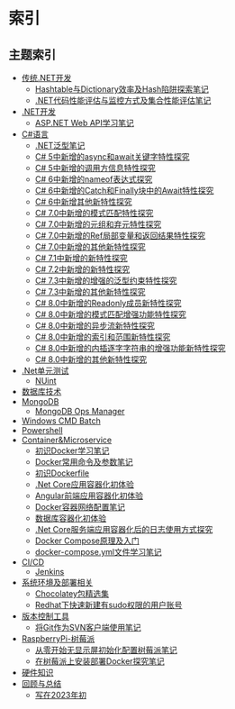 # 索引

## 主题索引

* [传统.NET开发]()
  - [Hashtable与Dictionary效率及Hash陷阱探索笔记]()
  - [.NET代码性能评估与监控方式及集合性能评估笔记]()
* [.NET开发]()
  - [ASP.NET Web API学习笔记]()
* [C#语言]()
  - [.NET泛型笔记]()
  - [C# 5中新增的async和await关键字特性探究]()
  - [C# 5中新增的调用方信息特性探究]()
  - [C# 6中新增的nameof表达式探究]()
  - [C# 6中新增的Catch和Finally块中的Await特性探究]()
  - [C# 6中新增其他新特性探究]()
  - [C# 7.0中新增的模式匹配特性探究]()
  - [C# 7.0中新增的元组和弃元特性探究]()
  - [C# 7.0中新增的Ref局部变量和返回结果特性探究]()
  - [C# 7.0中新增的其他新特性探究]()
  - [C# 7.1中新增的新特性探究]()
  - [C# 7.2中新增的新特性探究]()
  - [C# 7.3中新增的增强的泛型约束特性探究]()
  - [C# 7.3中新增的其他新特性探究]()
  - [C# 8.0中新增的Readonly成员新特性探究]()
  - [C# 8.0中新增的模式匹配增强功能特性探究]()
  - [C# 8.0中新增的异步流新特性探究]()
  - [C# 8.0中新增的索引和范围新特性探究]()
  - [C# 8.0中新增的内插逐字字符串的增强功能新特性探究]()
  - [C# 8.0中新增的其他新特性探究]()
* [.Net单元测试]()
  - [NUint]()
* [数据库技术]()
* [MongoDB]()
  - [MongoDB Ops Manager]()
* [Windows CMD Batch]()
* [Powershell]()
* [Container&Microservice]()
  - [初识Docker学习笔记](2020-11-17-1.md)
  - [Docker常用命令及参数笔记]()
  - [初识Dockerfile]()
  - [.Net Core应用容器化初体验]()
  - [Angular前端应用容器化初体验]()
  - [Docker容器网络配置笔记]()
  - [数据库容器化初体验]()
  - [.Net Core服务端应用容器化后的日志使用方式探究]()
  - [Docker Compose原理及入门]()
  - [docker-compose.yml文件学习笔记]()
* [CI/CD]()
  - [Jenkins]()
* [系统环境及部署相关]()
  - [Chocolatey包精选集]()
  - [Redhat下快速新建有sudo权限的用户账号](2019-11-06-1.md)
* [版本控制工具]()
  - [将Git作为SVN客户端使用笔记](2019-11-05-1.md)
* [RaspberryPi-树莓派]()
  - [从零开始无显示屏初始化配置树莓派笔记](2020-11-12-1.md)
  - [在树莓派上安装部署Docker探究笔记](2020-11-13-1.md)
* [硬件知识]()
* [回顾与总结]()
  - [写在2023年初](2023-03-12-1.md)

